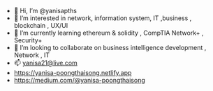 - 👋 Hi, I’m @yanisapths
- 👀 I’m interested in network, information system, IT ,business , blockchain , UX/UI
- 🌱 I’m currently learning ethereum & solidity , CompTIA Network+ , Security+
- 💞️ I’m looking to collaborate on business intelligence development , Network , IT 
- 📫 yanisa21@live.com
- https://yanisa-poongthaisong.netlify.app
- https://medium.com/@yanisa-poongthaisong

<!---

I’m a lifelong learner. I love learning and working with people and never stop trying. From recent projects during many courses in the university such as Software Engineering, Database system , Animation , OOP , and Web Programming, I worked with different group of people all along ,
though I'm aware about making mistakes, it is important to have courage to be a changer or admit what i don’t know, ask questions, foster the team to grow and finish the job together.
I’m a very team player type of person. Different perspective and opinions are excitments to me which help me adapt faster, understand better in the view that I may not experience like others.
I believe in myself to be able to learn and grow up as an original, and real one.

Feel free to check out my portfolio website: yanisa-poongthaisong.netlify.app
--->
